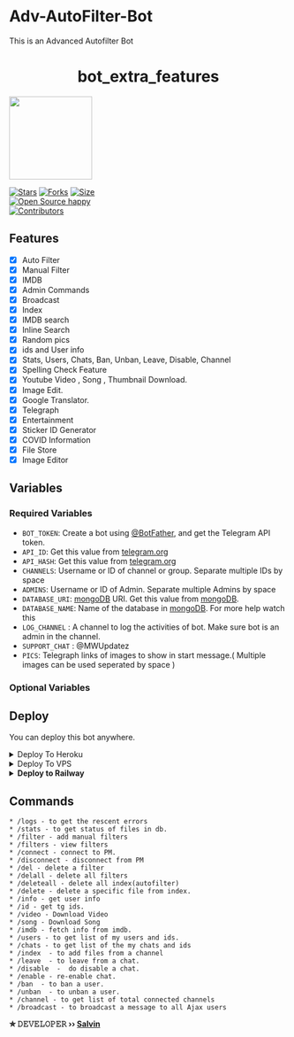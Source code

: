 # Adv-AutoFilter-Bot
This is an Advanced Autofilter Bot
<h1 align="center">
  <b>bot_extra_features</b>
</h1>
<a href="https://t.me/SS_Main_Channel">
  <img src="https://img.shields.io/badge/JOIN-red?logo=telegram" width="150">

[![Stars](https://img.shields.io/github/stars/salvin308/bot?style=flat-square&color=orange)](https://github.com/salvin308/bot/stargazers)
[![Forks](https://img.shields.io/github/forks/salvin308/bot?style=flat-square&color=blue)](https://github.com/salvin308/bot/fork)
[![Size](https://img.shields.io/github/repo-size/salvin308/bot?style=flat-square&color=black)](https://github.com/salvin308/bot)   
[![Open Source happy ](https://badges.frapsoft.com/os/v2/open-source.svg?v=110)](https://github.com/salvin308/bot)   
[![Contributors](https://img.shields.io/github/contributors/salvin308/bot?style=flat-square&color=green)](https://github.com/salvin308/bot/graphs/contributors)
## Features

- [x] Auto Filter
- [x] Manual Filter
- [x] IMDB
- [x] Admin Commands
- [x] Broadcast
- [x] Index
- [x] IMDB search
- [x] Inline Search
- [x] Random pics
- [x] ids and User info 
- [x] Stats, Users, Chats, Ban, Unban, Leave, Disable, Channel
- [x] Spelling Check Feature
- [x] Youtube Video , Song , Thumbnail Download.
- [x] Image Edit.
- [x] Google Translator.
- [x] Telegraph
- [x] Entertainment
- [x] Sticker ID Generator
- [x] COVID Information
- [x] File Store
- [X] Image Editor

## Variables

### Required Variables
* `BOT_TOKEN`: Create a bot using [@BotFather](https://telegram.dog/BotFather), and get the Telegram API token.
* `API_ID`: Get this value from [telegram.org](https://my.telegram.org/apps)
* `API_HASH`: Get this value from [telegram.org](https://my.telegram.org/apps)
* `CHANNELS`: Username or ID of channel or group. Separate multiple IDs by space
* `ADMINS`: Username or ID of Admin. Separate multiple Admins by space
* `DATABASE_URI`: [mongoDB](https://www.mongodb.com) URI. Get this value from [mongoDB](https://www.mongodb.com).
* `DATABASE_NAME`: Name of the database in [mongoDB](https://www.mongodb.com). For more help watch this 
* `LOG_CHANNEL` : A channel to log the activities of bot. Make sure bot is an admin in the channel.
* `SUPPORT_CHAT` : @MWUpdatez
* `PICS`: Telegraph links of images to show in start message.( Multiple images can be used seperated by space )
### Optional Variables

## Deploy
You can deploy this bot anywhere.


<details><summary>Deploy To Heroku</summary>
<br>
<p>
<a href="https://heroku.com/deploy?template=https://github.com/salvin308/Adv-AutoFilter-Bot">
  <img src="https://www.herokucdn.com/deploy/button.svg" alt="Deploy">
</a>
</p>

<a href="https://youtu.be/kB9TkCs8cX0">
  <img src="https://img.shields.io/badge/How%20to-Deploy-red?logo=youtube" width="147">
</a><br>
</details>

<details><summary>Deploy To VPS</summary>
<p>
<pre>
git clone https://github.com/Aadhi000/Ajax-Extra-Features
# Install Packages
pip3 install -r requirements.txt
Edit info.py with variables as given below then run bot
python3 bot.py
</pre>
</p>
</details>

<details>
  <summary><b>Deploy to Railway</b></summary>
<br/>
<p align="left">
<a href="https://railway.app/new/template/ZkL4rS?referralCode=1wCG3e"
">
     <img height="30px" src="https://railway.app/button.svg">
  </a>
</p>
</details>

## Commands
```
* /logs - to get the rescent errors
* /stats - to get status of files in db.
* /filter - add manual filters
* /filters - view filters
* /connect - connect to PM.
* /disconnect - disconnect from PM
* /del - delete a filter
* /delall - delete all filters
* /deleteall - delete all index(autofilter)
* /delete - delete a specific file from index.
* /info - get user info
* /id - get tg ids.
* /video - Download Video
* /song - Download Song
* /imdb - fetch info from imdb.
* /users - to get list of my users and ids.
* /chats - to get list of the my chats and ids 
* /index  - to add files from a channel
* /leave  - to leave from a chat.
* /disable  -  do disable a chat.
* /enable - re-enable chat.
* /ban  - to ban a user.
* /unban  - to unban a user.
* /channel - to get list of total connected channels
* /broadcast - to broadcast a message to all Ajax users
```

<b>✮ 𝙳𝙴𝚅𝙴𝙻𝙾𝙿𝙴𝚁 ›› [Salvin](https://t.me/SS_Admin_Chat_bot)</b>
